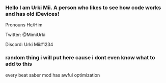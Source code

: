### Hello I am Urki Mii. A person who likes to see how code works and has old iDevices!

Pronouns He/Him

Twitter: @MimiUrki

Discord: Urki Mii#1234



### random thing i will put here cause i dont even know what to add to this

every beat saber mod has awful optimization

<!--
**UrkiMimi/UrkiMimi** is a ✨ _special_ ✨ repository because its `README.md` (this file) appears on your GitHub profile.
-->
